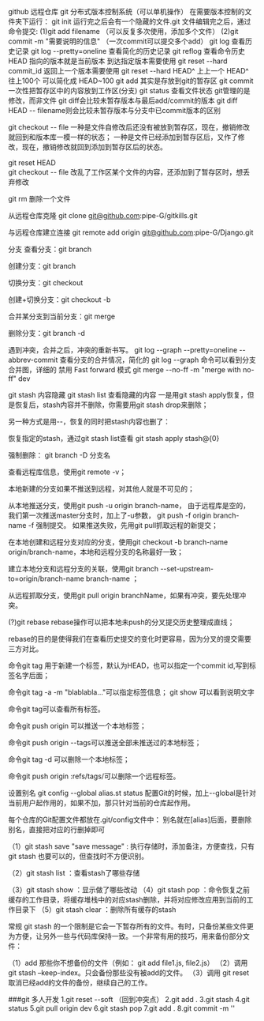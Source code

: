 github 远程仓库
git 分布式版本控制系统（可以单机操作）
在需要版本控制的文件夹下运行：
git init
运行完之后会有一个隐藏的文件.git
文件编辑完之后，通过命令提交:
(1)git add filename （可以反复多次使用，添加多个文件）
(2)git commit -m "需要说明的信息" （一次commit可以提交多个add）
git log 查看历史记录
git log --pretty=oneline 查看简化的历史记录
git reflog 查看命令历史
HEAD 指向的版本就是当前版本
到达指定版本需要使用 git reset --hard commit_id
返回上一个版本需要使用 git reset --hard HEAD^ 
上上一个 HEAD^ 往上100个 可以简化成 HEAD~100
git add 其实是存放到git的暂存区
git commit 一次性把暂存区中的内容放到工作区(分支)
git status 查看文件状态
git管理的是修改，而非文件
git diff会比较未暂存版本与最后add/commit的版本
git diff HEAD -- filename则会比较未暂存版本与分支中已commit版本的区别

git checkout -- file
一种是文件自修改后还没有被放到暂存区，现在，撤销修改就回到和版本库一模一样的状态；
一种是文件已经添加到暂存区后，又作了修改，现在，撤销修改就回到添加到暂存区后的状态。

git reset HEAD <filename>   
git checkout -- file
改乱了工作区某个文件的内容，还添加到了暂存区时，想丢弃修改

git rm <filename> 删除一个文件

从远程仓库克隆
git clone git@github.com:pipe-G/gitkills.git

与远程仓库建立连接 git remote add origin git@github.com:pipe-G/Django.git 

分支
查看分支：git branch

创建分支：git branch <name>

切换分支：git checkout <name>

创建+切换分支：git checkout -b <name>

合并某分支到当前分支：git merge <name>

删除分支：git branch -d <name>

遇到冲突，合并之后，冲突的重新书写。
git log --graph --pretty=oneline --abbrev-commit 查看分支的合并情况，简化的
git log --graph 命令可以看到分支合并图，详细的
禁用 Fast forward 模式
git merge --no-ff -m "merge with no-ff" dev

git stash 内容隐藏
git stash list 查看隐藏的内容
一是用git stash apply恢复，但是恢复后，stash内容并不删除，你需要用git stash drop来删除；

另一种方式是用--，恢复的同时把stash内容也删了：

恢复指定的stash，通过git stash list查看
git stash apply stash@{0}

强制删除：
git branch -D  分支名

查看远程库信息，使用git remote -v；


本地新建的分支如果不推送到远程，对其他人就是不可见的；

从本地推送分支，使用git push -u origin branch-name，
由于远程库是空的，我们第一次推送master分支时，加上了-u参数，
git push -f origin branch-name
-f 强制提交。
如果推送失败，先用git pull抓取远程的新提交；

在本地创建和远程分支对应的分支，使用git checkout -b branch-name origin/branch-name，本地和远程分支的名称最好一致；

建立本地分支和远程分支的关联，使用git branch --set-upstream-to=origin/branch-name branch-name ；

从远程抓取分支，使用git pull origin branchName，如果有冲突，要先处理冲突。

(?)git rebase
rebase操作可以把本地未push的分叉提交历史整理成直线；

rebase的目的是使得我们在查看历史提交的变化时更容易，因为分叉的提交需要三方对比。

命令git tag <tagname>用于新建一个标签，默认为HEAD，也可以指定一个commit id,写到标签名字后面；

命令git tag -a <tagname> -m "blablabla..."可以指定标签信息；
git show <tagname>可以看到说明文字

命令git tag可以查看所有标签。

命令git push origin <tagname>可以推送一个本地标签；

命令git push origin --tags可以推送全部未推送过的本地标签；

命令git tag -d <tagname>可以删除一个本地标签；

命令git push origin :refs/tags/<tagname>可以删除一个远程标签。

设置别名
git config --global alias.st status
配置Git的时候，加上--global是针对当前用户起作用的，如果不加，那只针对当前的仓库起作用。

每个仓库的Git配置文件都放在.git/config文件中：
别名就在[alias]后面，要删除别名，直接把对应的行删掉即可

（1）git stash save "save message"  : 执行存储时，添加备注，方便查找，只有git stash 也要可以的，但查找时不方便识别。

（2）git stash list  ：查看stash了哪些存储

（3）git stash show ：显示做了哪些改动
（4）git stash pop ：命令恢复之前缓存的工作目录，将缓存堆栈中的对应stash删除，并将对应修改应用到当前的工作目录下
（5）git stash clear ：删除所有缓存的stash

  常规 git stash 的一个限制是它会一下暂存所有的文件。有时，只备份某些文件更为方便，让另外一些与代码库保持一致。一个非常有用的技巧，用来备份部分文件：

（1）add 那些你不想备份的文件（例如： git add file1.js, file2.js）
（2）调用 git stash –keep-index。只会备份那些没有被add的文件。
（3）调用 git reset 取消已经add的文件的备份，继续自己的工作。



###git 多人开发
 1.git reset --soft     （回到冲突点）
 2.git add .
 3.git stash
 4.git  status
 5.git pull origin dev
 6.git stash pop
 7.git add .
 8.git commit -m ''
